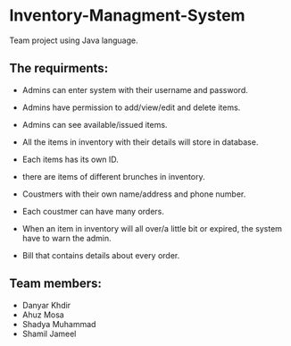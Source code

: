 # Inventory-Managment-System
Team project using Java language.
## **The requirments:**

- Admins can enter system with their username and password.

- Admins have permission to add/view/edit and delete items.
- Admins can see available/issued items.
- All the items in inventory with their details will store in database.
- Each items has its own ID.
- there are items of different brunches in inventory.
- Coustmers with their own name/address and phone number.
- Each coustmer can have many orders.
- When an item in inventory will all over/a little bit or expired, the system have to warn the admin.
- Bill that contains details about every order.

## Team members:
- Danyar Khdir 
- Ahuz Mosa
- Shadya Muhammad 
- Shamil Jameel
